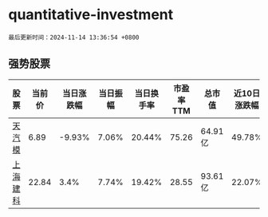 # quantitative-investment

`最后更新时间：2024-11-14 13:36:54 +0800`

## 强势股票

|股票|当前价|当日涨跌幅|当日振幅|当日换手率|市盈率TTM|总市值|近10日涨跌幅|
|----|----|----|----|----|----|----|----|
|[天汽模](https://xueqiu.com/S/SZ002510)|6.89|-9.93%|7.06%|20.44%|75.26|64.91亿|49.78%|
|[上海建科](https://xueqiu.com/S/SH603153)|22.84|3.4%|7.74%|19.42%|28.55|93.61亿|22.07%|

